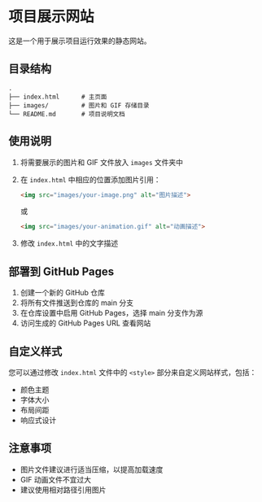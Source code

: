 # 项目展示网站

这是一个用于展示项目运行效果的静态网站。

## 目录结构

```
.
├── index.html      # 主页面
├── images/         # 图片和 GIF 存储目录
└── README.md       # 项目说明文档
```

## 使用说明

1. 将需要展示的图片和 GIF 文件放入 `images` 文件夹中
2. 在 `index.html` 中相应的位置添加图片引用：
   ```html
   <img src="images/your-image.png" alt="图片描述">
   ```
   或
   ```html
   <img src="images/your-animation.gif" alt="动画描述">
   ```

3. 修改 `index.html` 中的文字描述

## 部署到 GitHub Pages

1. 创建一个新的 GitHub 仓库
2. 将所有文件推送到仓库的 main 分支
3. 在仓库设置中启用 GitHub Pages，选择 main 分支作为源
4. 访问生成的 GitHub Pages URL 查看网站

## 自定义样式

您可以通过修改 `index.html` 文件中的 `<style>` 部分来自定义网站样式，包括：

- 颜色主题
- 字体大小
- 布局间距
- 响应式设计

## 注意事项

- 图片文件建议进行适当压缩，以提高加载速度
- GIF 动画文件不宜过大
- 建议使用相对路径引用图片 